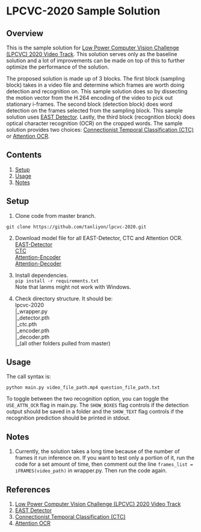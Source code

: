# LPCVC-2020 Sample Solution

## Overview
This is the sample solution for [Low Power Computer Vision Challenge (LPCVC) 2020 Video Track](https://lpcv.ai/2020CVPR/video-track). This solution serves only as the baseline solution and a lot of improvements can be made on top of this to further optimize the performance of the solution.

The proposed solution is made up of 3 blocks. The first block (sampling block) takes in a video file and determine which frames are worth doing detection and recognition on. This sample solution does so by dissecting the motion vector from the H.264 encoding of the video to pick out stationary i-frames. The second block (detection block) does word detection on the frames selected from the sampling block. This sample solution uses [EAST Detector](https://arxiv.org/abs/1704.03155). Lastly, the third block (recognition block) does optical character recognition (OCR) on the cropped words. The sample solution provides two choices: [Connectionist Temporal Classification (CTC)](https://arxiv.org/pdf/1507.05717.pdf) or [Attention OCR](https://arxiv.org/pdf/1704.03549.pdf).

## Contents
1. [Setup](#setup)
2. [Usage](#usage)
3. [Notes](#notes)

## Setup
1. Clone code from master branch.
  ```shell
  git clone https://github.com/tanliyon/lpcvc-2020.git
  ```
  
2. Download model file for all EAST-Detector, CTC and Attention OCR.\
  [EAST-Detector](https://drive.google.com/open?id=1g6mRhhrpOfCPrM9fEEmMS52IY72w8nbi) \
  [CTC](https://drive.google.com/open?id=1Hq484_MHM4wE7SY-d67HKbX52WbFD4To) \
  [Attention-Encoder](https://drive.google.com/open?id=1Z0suqT8qBZowBxIYncp5QWxTmQLoxrqf) \
  [Attention-Decoder](https://drive.google.com/open?id=1jiUDCuoqBYqD0460ozSVcxL_QwEc0Wua)
  
3. Install dependencies.\
  `pip install -r requirements.txt`\
  Note that lanms might not work with Windows.
  
4. Check directory structure. It should be:\
lpcvc-2020\
|\_wrapper.py\
|\_detector.pth\
|\_ctc.pth\
|\_encoder.pth\
|\_decoder.pth\
|\_(all other folders pulled from master)

## Usage
The call syntax is:
```shell
python main.py video_file_path.mp4 question_file_path.txt
```

To toggle between the two recognition option, you can toggle the `USE_ATTN_OCR` flag in main.py. The `SHOW_BOXES` flag controls if the detection output should be saved in a folder and the `SHOW_TEXT` flag controls if the recognition prediction should be printed in stdout.

## Notes
1. Currently, the solution takes a long time because of the number of frames it run inference on. If you want to test only a portion of it, run the code for a set amount of time, then comment out the line `frames_list = iFRAMES(video_path)` in wrapper.py. Then run the code again.

## References
1. [Low Power Computer Vision Challenge (LPCVC) 2020 Video Track](https://lpcv.ai/2020CVPR/video-track)
2. [EAST Detector](https://arxiv.org/abs/1704.03155)
3. [Connectionist Temporal Classification (CTC)](https://arxiv.org/pdf/1507.05717.pdf)
4. [Attention OCR](https://arxiv.org/pdf/1704.03549.pdf)
